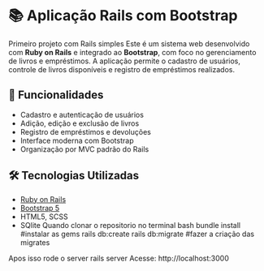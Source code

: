 # 📚 Aplicação Rails com Bootstrap
Primeiro projeto com Rails simples
Este é um sistema web desenvolvido com **Ruby on Rails** e integrado ao **Bootstrap**, com foco no gerenciamento de livros e empréstimos. A aplicação permite o cadastro de usuários, controle de livros disponíveis e registro de empréstimos realizados.

## 🚀 Funcionalidades

- Cadastro e autenticação de usuários
- Adição, edição e exclusão de livros
- Registro de empréstimos e devoluções
- Interface moderna com Bootstrap
- Organização por MVC padrão do Rails

## 🛠️ Tecnologias Utilizadas

- [Ruby on Rails](https://rubyonrails.org/)
- [Bootstrap 5](https://getbootstrap.com/)
- HTML5, SCSS
- SQlite
Quando clonar o repositorio no terminal bash
bundle install #instalar as gems
rails db:create
rails db:migrate #fazer a criação das migrates

Apos isso rode o server 
rails server
Acesse: http://localhost:3000
